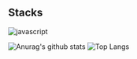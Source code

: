 <!--
**downpool/downpool** is a ✨ _special_ ✨ repository because its `README.md` (this file) appears on your GitHub profile.

Here are some ideas to get you started:

- 🔭 I’m currently working on ...
- 🌱 I’m currently learning ...
- 👯 I’m looking to collaborate on ...
- 🤔 I’m looking for help with ...
- 💬 Ask me about ...
- 📫 How to reach me: ...
- 😄 Pronouns: ...
- ⚡ Fun fact: ...
-->
## Stacks
![javascript](https://img.shields.io/badge/JavaScript-323330?style=for-the-badge&logo=javascript&logoColor=F7DF1E)

![Anurag's github stats](https://github-readme-stats.vercel.app/api?username=downpool&hide=contribs,prs&show_icons=true)
![Top Langs](https://github-readme-stats.vercel.app/api/top-langs/?username=downpool)
